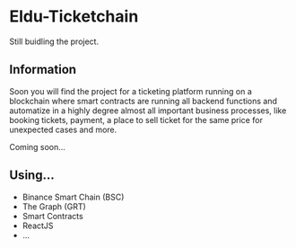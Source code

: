 # Eldu-Ticketchain

Still buidling the project.

## Information
Soon you will find the project for a ticketing platform running on a blockchain 
where smart contracts are running all backend functions and automatize in a highly degree almost all important business processes, 
like booking tickets, payment, a place to sell ticket for the same price for unexpected cases and more.

Coming soon...


## Using...
- Binance Smart Chain (BSC)
- The Graph (GRT)
- Smart Contracts
- ReactJS
- ...
